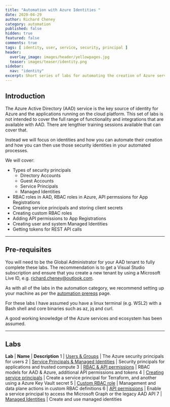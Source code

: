 ```yaml
---
title: "Automation with Azure Identities "
date: 2020-04-29
author: Richard Cheney
category: automation
published: false
hidden: true
featured: false
comments: true
tags: [ identity, user, service, security, principal ]
header:
  overlay_image: images/header/yellowpages.jpg
  teaser: images/teaser/identity.png
sidebar:
  nav: "identity"
excerpt: Short series of labs for automating the creation of Azure service principals and managed identities, and then common use cases for those security principals
---
```


## Introduction

The Azure Active Directory (AAD) service is the key source of identity for Azure and the applications running on the cloud platform. This set of labs is not intended to cover the full range of functionality and integrations that are available with AAD. There are lengthier training sessions available that can cover that.

Instead we will focus on identities and how you can automate their creation and how you can then use those security identities in your automated processes.

We will cover:

* Types of security principals
    * Directory Accounts
    * Guest Accounts
    * Service Principals
    * Managed Identities
* RBAC roles in AAD, RBAC roles in Azure, API permssions for App Registrations
* Creating service principals and storing client secrets
* Creating custom RBAC roles
* Adding API permissions to App Registrations
* Creating user and system Managed Identities
* Getting tokens for REST API calls

----------

## Pre-requisites

You will need to be the Global Administrator for your AAD tenant to fully complete these labs. The recommendation is to get a Visual Studio subscription and ensure that you create a new tenant by using a Microsoft Live ID, e.g. richard.cheney@outlook.com.

As with all of the labs in the automation category, we recommend setting up your machine as per the [automation prereqs](../prereqs) page.

For these labs I have assumed you have a linux terminal (e.g. WSL2) with a Bash shell and core binaries such as az, jq and curl.

A good working knowledge of the Azure services and ecosystem has been assumed.

----------

## Labs

**Lab** | **Name** | **Description**
1 | [Users & Groups](lab1) | The Azure security principals for users
2 | [Service Principals & Managed Identities](lab2) | Security principals for applications and trusted compute
3 | [RBAC & API permissions](lab3) | RBAC models for AAD & Azure, additional API permissions and tokens
4 | [Creating service principals](lab4) | Create a service principal for Terraform, and another using a Azure Key Vault secret
5 | [Custom RBAC role](lab5) | Management and data plane actions in custom RBAC definitions
6 | [API permissions](lab6) | Enable a service principal to access the Microsoft Graph or the legacy AAD API
7 | [Managed Identities](lab7) | Create and use managed identities
